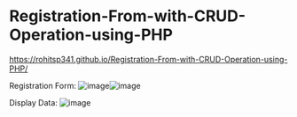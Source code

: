 # Registration-From-with-CRUD-Operation-using-PHP
https://rohitsp341.github.io/Registration-From-with-CRUD-Operation-using-PHP/




Registration Form:
![image](https://github.com/rohitsp341/Registration-From-with-CRUD-Operation-using-PHP/assets/127521022/65f1e27d-578b-484c-8508-73384a048687)![image](https://github.com/rohitsp341/Registration-From-with-CRUD-Operation-using-PHP/assets/127521022/767d5a1c-7361-412e-9355-579de1b5b180)








Display Data:
![image](https://github.com/rohitsp341/Registration-From-with-CRUD-Operation-using-PHP/assets/127521022/1d2acfd8-34ef-4096-85b6-9213d6e8678d)
